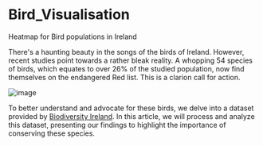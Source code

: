 # Bird_Visualisation
Heatmap for Bird populations in Ireland

There's a haunting beauty in the songs of the birds of Ireland. However, recent studies point towards a rather bleak reality. A whopping 54 species of birds, which equates to over 26% of the studied population, now find themselves on the endangered Red list. This is a clarion call for action.

![image](https://github.com/c123ian/Bird_Visualisation/assets/25459658/ed6dc9fa-4acc-4ae4-be75-da59cfc36bfd)


To better understand and advocate for these birds, we delve into a dataset provided by [Biodiversity Ireland](https://maps.biodiversityireland.ie/Dataset/155). In this article, we will process and analyze this dataset, presenting our findings to highlight the importance of conserving these species.
